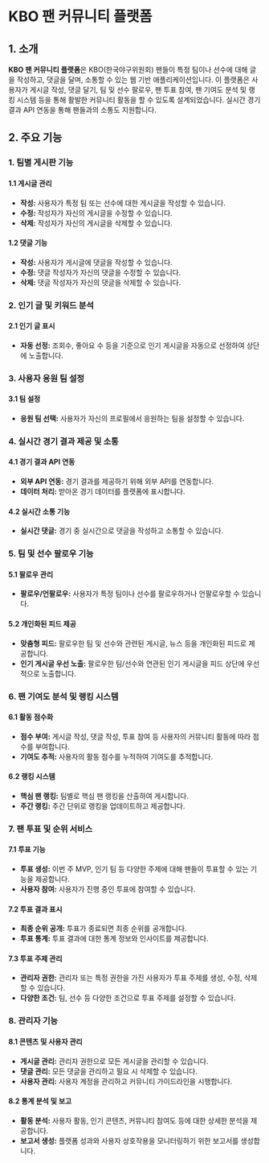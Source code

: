 # KBO 팬 커뮤니티 플랫폼

## 1. 소개

**KBO 팬 커뮤니티 플랫폼**은 KBO(한국야구위원회) 팬들이 특정 팀이나 선수에 대해 글을 작성하고, 댓글을 달며, 소통할 수 있는 웹 기반 애플리케이션입니다. 이 플랫폼은 사용자가 게시글 작성, 댓글 달기, 팀 및 선수 팔로우, 팬 투표 참여, 팬 기여도 분석 및 랭킹 시스템 등을 통해 활발한 커뮤니티 활동을 할 수 있도록 설계되었습니다. 실시간 경기 결과 API 연동을 통해 팬들과의 소통도 지원합니다.

## 2. 주요 기능

### 1. 팀별 게시판 기능

#### 1.1 게시글 관리
- **작성:** 사용자가 특정 팀 또는 선수에 대한 게시글을 작성할 수 있습니다.
- **수정:** 작성자가 자신의 게시글을 수정할 수 있습니다.
- **삭제:** 작성자가 자신의 게시글을 삭제할 수 있습니다.

#### 1.2 댓글 기능
- **작성:** 사용자가 게시글에 댓글을 작성할 수 있습니다.
- **수정:** 댓글 작성자가 자신의 댓글을 수정할 수 있습니다.
- **삭제:** 댓글 작성자가 자신의 댓글을 삭제할 수 있습니다.

### 2. 인기 글 및 키워드 분석

#### 2.1 인기 글 표시
- **자동 선정:** 조회수, 좋아요 수 등을 기준으로 인기 게시글을 자동으로 선정하여 상단에 노출합니다.

### 3. 사용자 응원 팀 설정

#### 3.1 팀 설정
- **응원 팀 선택:** 사용자가 자신의 프로필에서 응원하는 팀을 설정할 수 있습니다.

### 4. 실시간 경기 결과 제공 및 소통

#### 4.1 경기 결과 API 연동
- **외부 API 연동:** 경기 결과를 제공하기 위해 외부 API를 연동합니다.
- **데이터 처리:** 받아온 경기 데이터를 플랫폼에 표시합니다.

#### 4.2 실시간 소통 기능
- **실시간 댓글:** 경기 중 실시간으로 댓글을 작성하고 소통할 수 있습니다.

### 5. 팀 및 선수 팔로우 기능

#### 5.1 팔로우 관리
- **팔로우/언팔로우:** 사용자가 특정 팀이나 선수를 팔로우하거나 언팔로우할 수 있습니다.

#### 5.2 개인화된 피드 제공
- **맞춤형 피드:** 팔로우한 팀 및 선수와 관련된 게시글, 뉴스 등을 개인화된 피드로 제공합니다.
- **인기 게시글 우선 노출:** 팔로우한 팀/선수와 연관된 인기 게시글을 피드 상단에 우선적으로 노출합니다.

### 6. 팬 기여도 분석 및 랭킹 시스템

#### 6.1 활동 점수화
- **점수 부여:** 게시글 작성, 댓글 작성, 투표 참여 등 사용자의 커뮤니티 활동에 따라 점수를 부여합니다.
- **기여도 추적:** 사용자의 활동 점수를 누적하여 기여도를 추적합니다.

#### 6.2 랭킹 시스템
- **핵심 팬 랭킹:** 팀별로 핵심 팬 랭킹을 산출하여 게시합니다.
- **주간 랭킹:** 주간 단위로 랭킹을 업데이트하고 제공합니다.

### 7. 팬 투표 및 순위 서비스

#### 7.1 투표 기능
- **투표 생성:** 이번 주 MVP, 인기 팀 등 다양한 주제에 대해 팬들이 투표할 수 있는 기능을 제공합니다.
- **사용자 참여:** 사용자가 진행 중인 투표에 참여할 수 있습니다.

#### 7.2 투표 결과 표시
- **최종 순위 공개:** 투표가 종료되면 최종 순위를 공개합니다.
- **투표 통계:** 투표 결과에 대한 통계 정보와 인사이트를 제공합니다.

#### 7.3 투표 주제 관리
- **관리자 권한:** 관리자 또는 특정 권한을 가진 사용자가 투표 주제를 생성, 수정, 삭제할 수 있습니다.
- **다양한 조건:** 팀, 선수 등 다양한 조건으로 투표 주제를 설정할 수 있습니다.

### 8. 관리자 기능

#### 8.1 콘텐츠 및 사용자 관리
- **게시글 관리:** 관리자 권한으로 모든 게시글을 관리할 수 있습니다.
- **댓글 관리:** 모든 댓글을 관리하고 필요 시 삭제할 수 있습니다.
- **사용자 관리:** 사용자 계정을 관리하고 커뮤니티 가이드라인을 시행합니다.

#### 8.2 통계 분석 및 보고
- **활동 분석:** 사용자 활동, 인기 콘텐츠, 커뮤니티 참여도 등에 대한 상세한 분석을 제공합니다.
- **보고서 생성:** 플랫폼 성과와 사용자 상호작용을 모니터링하기 위한 보고서를 생성합니다.
